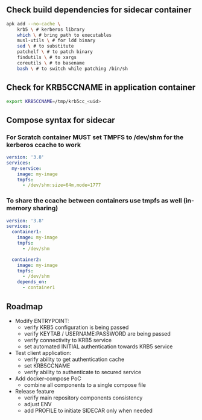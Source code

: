 ## Check build dependencies for sidecar container

```sh
apk add --no-cache \
    krb5 \ # kerberos library
    which \ # bring path to executables
    musl-utils \ # for ldd binary
    sed \ # to substitute
    patchelf \ # to patch binary
    findutils \ # to xargs
    coreutils \ # to basename
    bash \ # to switch while patching /bin/sh
```

## Check for KRB5CCNAME in application container

```sh
export KRB5CCNAME=/tmp/krb5cc_<uid>
```

## Compose syntax for sidecar

### For Scratch container MUST set TMPFS to /dev/shm for the kerberos ccache to work

```yaml
version: '3.8'
services:
  my-service:
    image: my-image
    tmpfs:
      - /dev/shm:size=64m,mode=1777

```

### To share the ccache between containers use tmpfs as well (in-memory sharing)

```yaml
version: '3.8'
services:
  container1:
    image: my-image
    tmpfs:
      - /dev/shm

  container2:
    image: my-image
    tmpfs:
      - /dev/shm
    depends_on:
      - container1

```

## Roadmap

* Modify ENTRYPOINT:
  - verify KRB5 configuration is being passed
  - verify KEYTAB / USERNAME:PASSWORD are being passed
  - verify connectivity to KRB5 service
  - set automated INITIAL authentication towards KRB5 service
* Test client application:
  - verify ability to get authentication cache
  - set KRB5CCNAME
  - verify ability to authenticate to secured service
* Add docker-compose PoC
  - combine all components to a single compose file
* Release feature
  - verify main repository components consistency
  - adjust ENV
  - add PROFILE to initiate SIDECAR only when needed
